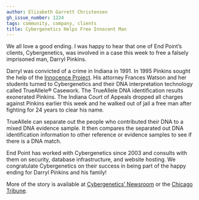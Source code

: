 ```yaml
---
author: Elizabeth Garrett Christensen
gh_issue_number: 1224
tags: community, company, clients
title: Cybergenetics Helps Free Innocent Man
---
```


We all love a good ending. I was happy to hear that one of End Point’s clients, Cybergenetics, was involved in a case this week to free a falsely imprisoned man, Darryl Pinkins.

Darryl was convicted of a crime in Indiana in 1991. In 1995 Pinkins sought the help of the [Innocence Project](http://www.innocenceproject.org/). His attorney Frances Watson and her students turned to Cybergenetics and their DNA interpretation technology called TrueAllele® Casework. The TrueAllele DNA identification results exonerated Pinkins. The Indiana Court of Appeals dropped all charges against Pinkins earlier this week and he walked out of jail a free man after fighting for 24 years to clear his name.

TrueAllele can separate out the people who contributed their DNA to a mixed DNA evidence sample. It then compares the separated out DNA identification information to other reference or evidence samples to see if there is a DNA match.

End Point has worked with Cybergenetics since 2003 and consults with them on security, database infrastructure, and website hosting. We congratulate Cybergenetics on their success in being part of the happy ending for Darryl Pinkins and his family!

More of the story is available at [Cybergenetics’ Newsroom](https://www.cybgen.com/information/newsroom/2016/apr/TrueAllele-helps-free-innocent-Indiana-man-after-24-years-in-prison.shtml) or the [Chicago Tribune](http://www.chicagotribune.com/suburbs/post-tribune/news/ct-ptb-pinkins-prison-release-st-0426-20160425-story.html).
